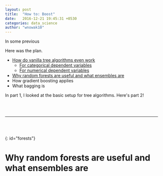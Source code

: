 ```yaml
---
layout: post
title:  "How to: Boost"
date:   2016-12-21 19:45:31 +0530
categories: data_science
author: "wnowak10"
---
```


In some previous 

Here was the plan. 

* [How do vanilla tree algorithms even work](#algorithms)
	* [For categorical dependent variables](#categorical) 
	* [For numerical dependent variables](#numerical)
* [Why random forests are useful and what ensembles are](#forests)
* How gradient boosting applies
* What bagging is

In part 1, I looked at the basic setup for tree algorithms. Here's part 2!

<br>
<br>

---
<br>
<br>


{: id="forests"}
# Why random forests are useful and what ensembles are